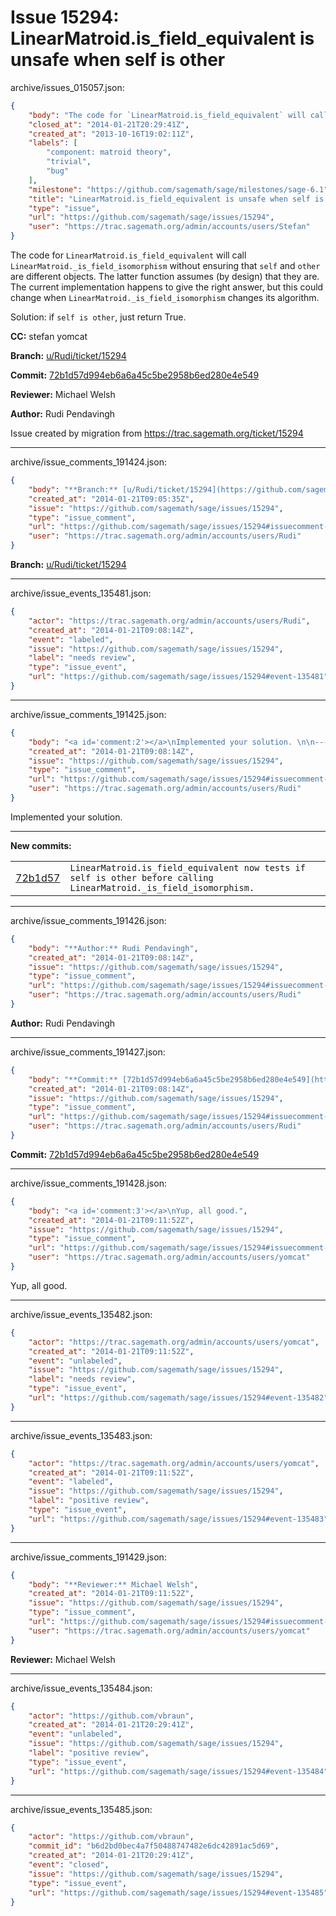 # Issue 15294: LinearMatroid.is_field_equivalent is unsafe when self is other

archive/issues_015057.json:
```json
{
    "body": "The code for `LinearMatroid.is_field_equivalent` will call `LinearMatroid._is_field_isomorphism` without ensuring that `self` and `other` are different objects. The latter function assumes (by design) that they are. The current implementation happens to give the right answer, but this could change when `LinearMatroid._is_field_isomorphism` changes its algorithm.\n\nSolution: if `self is other`, just return True.\n\n**CC:**  stefan yomcat\n\n**Branch:** [u/Rudi/ticket/15294](https://github.com/sagemath/sagetrac-mirror/tree/u/Rudi/ticket/15294)\n\n**Commit:** [72b1d57d994eb6a6a45c5be2958b6ed280e4e549](https://github.com/sagemath/sagetrac-mirror/commit/72b1d57d994eb6a6a45c5be2958b6ed280e4e549)\n\n**Reviewer:** Michael Welsh\n\n**Author:** Rudi Pendavingh\n\nIssue created by migration from https://trac.sagemath.org/ticket/15294\n\n",
    "closed_at": "2014-01-21T20:29:41Z",
    "created_at": "2013-10-16T19:02:11Z",
    "labels": [
        "component: matroid theory",
        "trivial",
        "bug"
    ],
    "milestone": "https://github.com/sagemath/sage/milestones/sage-6.1",
    "title": "LinearMatroid.is_field_equivalent is unsafe when self is other",
    "type": "issue",
    "url": "https://github.com/sagemath/sage/issues/15294",
    "user": "https://trac.sagemath.org/admin/accounts/users/Stefan"
}
```
The code for `LinearMatroid.is_field_equivalent` will call `LinearMatroid._is_field_isomorphism` without ensuring that `self` and `other` are different objects. The latter function assumes (by design) that they are. The current implementation happens to give the right answer, but this could change when `LinearMatroid._is_field_isomorphism` changes its algorithm.

Solution: if `self is other`, just return True.

**CC:**  stefan yomcat

**Branch:** [u/Rudi/ticket/15294](https://github.com/sagemath/sagetrac-mirror/tree/u/Rudi/ticket/15294)

**Commit:** [72b1d57d994eb6a6a45c5be2958b6ed280e4e549](https://github.com/sagemath/sagetrac-mirror/commit/72b1d57d994eb6a6a45c5be2958b6ed280e4e549)

**Reviewer:** Michael Welsh

**Author:** Rudi Pendavingh

Issue created by migration from https://trac.sagemath.org/ticket/15294





---

archive/issue_comments_191424.json:
```json
{
    "body": "**Branch:** [u/Rudi/ticket/15294](https://github.com/sagemath/sagetrac-mirror/tree/u/Rudi/ticket/15294)",
    "created_at": "2014-01-21T09:05:35Z",
    "issue": "https://github.com/sagemath/sage/issues/15294",
    "type": "issue_comment",
    "url": "https://github.com/sagemath/sage/issues/15294#issuecomment-191424",
    "user": "https://trac.sagemath.org/admin/accounts/users/Rudi"
}
```

**Branch:** [u/Rudi/ticket/15294](https://github.com/sagemath/sagetrac-mirror/tree/u/Rudi/ticket/15294)



---

archive/issue_events_135481.json:
```json
{
    "actor": "https://trac.sagemath.org/admin/accounts/users/Rudi",
    "created_at": "2014-01-21T09:08:14Z",
    "event": "labeled",
    "issue": "https://github.com/sagemath/sage/issues/15294",
    "label": "needs review",
    "type": "issue_event",
    "url": "https://github.com/sagemath/sage/issues/15294#event-135481"
}
```



---

archive/issue_comments_191425.json:
```json
{
    "body": "<a id='comment:2'></a>\nImplemented your solution. \n\n---\n**New commits:**\n<table><tr><td><a href=\"https://github.com/sagemath/sagetrac-mirror/commit/72b1d57d994eb6a6a45c5be2958b6ed280e4e549\">72b1d57</a></td><td><code>LinearMatroid.is_field_equivalent now tests if self is other before calling LinearMatroid._is_field_isomorphism.</code></td></tr></table>\n",
    "created_at": "2014-01-21T09:08:14Z",
    "issue": "https://github.com/sagemath/sage/issues/15294",
    "type": "issue_comment",
    "url": "https://github.com/sagemath/sage/issues/15294#issuecomment-191425",
    "user": "https://trac.sagemath.org/admin/accounts/users/Rudi"
}
```

<a id='comment:2'></a>
Implemented your solution. 

---
**New commits:**
<table><tr><td><a href="https://github.com/sagemath/sagetrac-mirror/commit/72b1d57d994eb6a6a45c5be2958b6ed280e4e549">72b1d57</a></td><td><code>LinearMatroid.is_field_equivalent now tests if self is other before calling LinearMatroid._is_field_isomorphism.</code></td></tr></table>




---

archive/issue_comments_191426.json:
```json
{
    "body": "**Author:** Rudi Pendavingh",
    "created_at": "2014-01-21T09:08:14Z",
    "issue": "https://github.com/sagemath/sage/issues/15294",
    "type": "issue_comment",
    "url": "https://github.com/sagemath/sage/issues/15294#issuecomment-191426",
    "user": "https://trac.sagemath.org/admin/accounts/users/Rudi"
}
```

**Author:** Rudi Pendavingh



---

archive/issue_comments_191427.json:
```json
{
    "body": "**Commit:** [72b1d57d994eb6a6a45c5be2958b6ed280e4e549](https://github.com/sagemath/sagetrac-mirror/commit/72b1d57d994eb6a6a45c5be2958b6ed280e4e549)",
    "created_at": "2014-01-21T09:08:14Z",
    "issue": "https://github.com/sagemath/sage/issues/15294",
    "type": "issue_comment",
    "url": "https://github.com/sagemath/sage/issues/15294#issuecomment-191427",
    "user": "https://trac.sagemath.org/admin/accounts/users/Rudi"
}
```

**Commit:** [72b1d57d994eb6a6a45c5be2958b6ed280e4e549](https://github.com/sagemath/sagetrac-mirror/commit/72b1d57d994eb6a6a45c5be2958b6ed280e4e549)



---

archive/issue_comments_191428.json:
```json
{
    "body": "<a id='comment:3'></a>\nYup, all good.",
    "created_at": "2014-01-21T09:11:52Z",
    "issue": "https://github.com/sagemath/sage/issues/15294",
    "type": "issue_comment",
    "url": "https://github.com/sagemath/sage/issues/15294#issuecomment-191428",
    "user": "https://trac.sagemath.org/admin/accounts/users/yomcat"
}
```

<a id='comment:3'></a>
Yup, all good.



---

archive/issue_events_135482.json:
```json
{
    "actor": "https://trac.sagemath.org/admin/accounts/users/yomcat",
    "created_at": "2014-01-21T09:11:52Z",
    "event": "unlabeled",
    "issue": "https://github.com/sagemath/sage/issues/15294",
    "label": "needs review",
    "type": "issue_event",
    "url": "https://github.com/sagemath/sage/issues/15294#event-135482"
}
```



---

archive/issue_events_135483.json:
```json
{
    "actor": "https://trac.sagemath.org/admin/accounts/users/yomcat",
    "created_at": "2014-01-21T09:11:52Z",
    "event": "labeled",
    "issue": "https://github.com/sagemath/sage/issues/15294",
    "label": "positive review",
    "type": "issue_event",
    "url": "https://github.com/sagemath/sage/issues/15294#event-135483"
}
```



---

archive/issue_comments_191429.json:
```json
{
    "body": "**Reviewer:** Michael Welsh",
    "created_at": "2014-01-21T09:11:52Z",
    "issue": "https://github.com/sagemath/sage/issues/15294",
    "type": "issue_comment",
    "url": "https://github.com/sagemath/sage/issues/15294#issuecomment-191429",
    "user": "https://trac.sagemath.org/admin/accounts/users/yomcat"
}
```

**Reviewer:** Michael Welsh



---

archive/issue_events_135484.json:
```json
{
    "actor": "https://github.com/vbraun",
    "created_at": "2014-01-21T20:29:41Z",
    "event": "unlabeled",
    "issue": "https://github.com/sagemath/sage/issues/15294",
    "label": "positive review",
    "type": "issue_event",
    "url": "https://github.com/sagemath/sage/issues/15294#event-135484"
}
```



---

archive/issue_events_135485.json:
```json
{
    "actor": "https://github.com/vbraun",
    "commit_id": "b6d2bd0bec4a7f50488747482e6dc42891ac5d69",
    "created_at": "2014-01-21T20:29:41Z",
    "event": "closed",
    "issue": "https://github.com/sagemath/sage/issues/15294",
    "type": "issue_event",
    "url": "https://github.com/sagemath/sage/issues/15294#event-135485"
}
```
